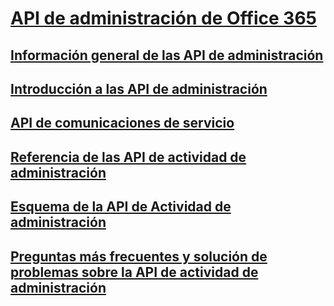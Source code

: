 # [API de administración de Office 365](index.md)
## [Información general de las API de administración](office-365-management-apis-overview.md)
## [Introducción a las API de administración](get-started-with-office-365-management-apis.md)
## [API de comunicaciones de servicio](office-365-service-communications-api-reference.md)
## [Referencia de las API de actividad de administración](office-365-management-activity-api-reference.md)
## [Esquema de la API de Actividad de administración](office-365-management-activity-api-schema.md)
## [Preguntas más frecuentes y solución de problemas sobre la API de actividad de administración](troubleshooting-the-office-365-management-activity-api.md)
